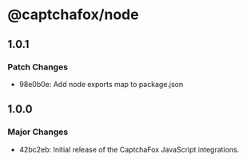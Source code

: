 # @captchafox/node

## 1.0.1

### Patch Changes

- 98e0b0e: Add node exports map to package.json

## 1.0.0

### Major Changes

- 42bc2eb: Initial release of the CaptchaFox JavaScript integrations.
